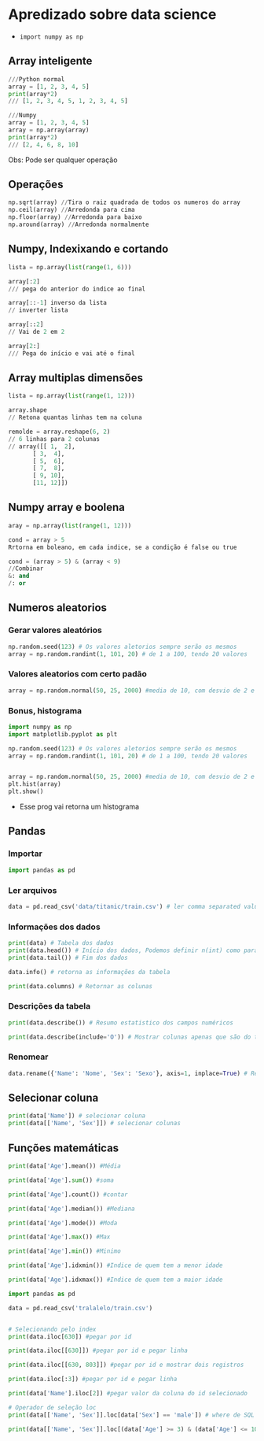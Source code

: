 # Apredizado sobre data science

- `import numpy as np`

## Array inteligente
```python
///Python normal
array = [1, 2, 3, 4, 5]
print(array*2)
/// [1, 2, 3, 4, 5, 1, 2, 3, 4, 5]

///Numpy
array = [1, 2, 3, 4, 5]
array = np.array(array)
print(array*2)
/// [2, 4, 6, 8, 10]
```
Obs: Pode ser qualquer operação

## Operações
```python
np.sqrt(array) //Tira o raiz quadrada de todos os numeros do array
np.ceil(array) //Arredonda para cima
np.floor(array) //Arredonda para baixo
np.around(array) //Arredonda normalmente
```

## Numpy, Indexixando e cortando
```python
lista = np.array(list(range(1, 6)))

array[:2]
/// pega do anterior do indice ao final

array[::-1] inverso da lista
// inverter lista

array[::2]
// Vai de 2 em 2

array[2:]
/// Pega do início e vai até o final
```

## Array multiplas dimensões
```python
lista = np.array(list(range(1, 12)))

array.shape
// Retona quantas linhas tem na coluna

remolde = array.reshape(6, 2)
// 6 linhas para 2 colunas
// array([[ 1,  2],
       [ 3,  4],
       [ 5,  6],
       [ 7,  8],
       [ 9, 10],
       [11, 12]])
```

## Numpy array e boolena
```python
aray = np.array(list(range(1, 12)))

cond = array > 5
Rrtorna em boleano, em cada indice, se a condição é false ou true

cond = (array > 5) & (array < 9)
//Combinar
&: and
/: or

```

## Numeros aleatorios

### Gerar valores aleatórios
```python
np.random.seed(123) # Os valores aletorios sempre serão os mesmos
array = np.random.randint(1, 101, 20) # de 1 a 100, tendo 20 valores
```

### Valores aleatorios com certo padão
```python
array = np.random.normal(50, 25, 2000) #media de 10, com desvio de 2 e 20 valores
```

### Bonus, histograma
```python
import numpy as np
import matplotlib.pyplot as plt 

np.random.seed(123) # Os valores aletorios sempre serão os mesmos
array = np.random.randint(1, 101, 20) # de 1 a 100, tendo 20 valores


array = np.random.normal(50, 25, 2000) #media de 10, com desvio de 2 e 20 valores
plt.hist(array)
plt.show()
```

- Esse prog vai retorna um histograma

## Pandas
### Importar
```python
import pandas as pd
```

### Ler arquivos
```python
data = pd.read_csv('data/titanic/train.csv') # ler comma separated values, csv 
```

### Informações dos dados
```python
print(data) # Tabela dos dados
print(data.head()) # Início dos dados, Podemos definir n(int) como parametro para mostrar as n linhas iniciais
print(data.tail()) # Fim dos dados

data.info() # retorna as informações da tabela

print(data.columns) # Retornar as colunas
```
### Descrições da tabela

```python
print(data.describe()) # Resumo estatistico dos campos numéricos

print(data.describe(include='O')) # Mostrar colunas apenas que são do tipo String
```
### Renomear

```python 
data.rename({'Name': 'Nome', 'Sex': 'Sexo'}, axis=1, inplace=True) # Renomear coluna. Caso axis seja 0, ele modifica linha
```

## Selecionar coluna
```python
print(data['Name']) # selecionar coluna
print(data[['Name', 'Sex']]) # selecionar colunas
```

## Funções matemáticas
```python
print(data['Age'].mean()) #Média

print(data['Age'].sum()) #soma

print(data['Age'].count()) #contar

print(data['Age'].median()) #Mediana

print(data['Age'].mode()) #Moda

print(data['Age'].max()) #Max

print(data['Age'].min()) #Minimo

print(data['Age'].idxmin()) #Indice de quem tem a menor idade

print(data['Age'].idxmax()) #Indice de quem tem a maior idade
```

```python
import pandas as pd

data = pd.read_csv('tralalelo/train.csv')


# Selecionando pelo index
print(data.iloc[630]) #pegar por id

print(data.iloc[[630]]) #pegar por id e pegar linha

print(data.iloc[[630, 803]]) #pegar por id e mostrar dois registros

print(data.iloc[:3]) #pegar por id e pegar linha

print(data['Name'].iloc[2]) #pegar valor da coluna do id selecionado

# Operador de seleção loc
print(data[['Name', 'Sex']].loc[data['Sex'] == 'male']) # where de SQL em pandas 

print(data[['Name', 'Sex']].loc[(data['Age'] >= 3) & (data['Age'] <= 10) & (data['Survived'] == 1)]) # where de SQL em pandas com mais de um if
```
